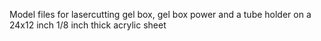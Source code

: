 Model files for lasercutting gel box, gel box power and a tube holder on a 24x12 inch 1/8 inch thick acrylic sheet
